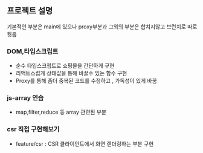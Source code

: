 
## 프로젝트 설명

기본적인 부분은 main에 있으나 proxy부분과 그외의 부분은  합치지않고 브런치로 따로 둿음

### DOM,타입스크립트

- 순수 타입스크립트로 쇼핑몰을 간단하게 구현
- 리액트스럽게 상태값을 통해 바꿀수 있는 함수 구현
-  Proxy를 통해 좀더 중복된 코드를 수정하고 , 가독성이 있게 바꿈



### js-array 연습
- map,filter,reduce 등 array 관련된 부분



### csr 직접 구현해보기
- feature/csr : CSR 클라이언트에서 화면 렌더링하는 부분 구현

